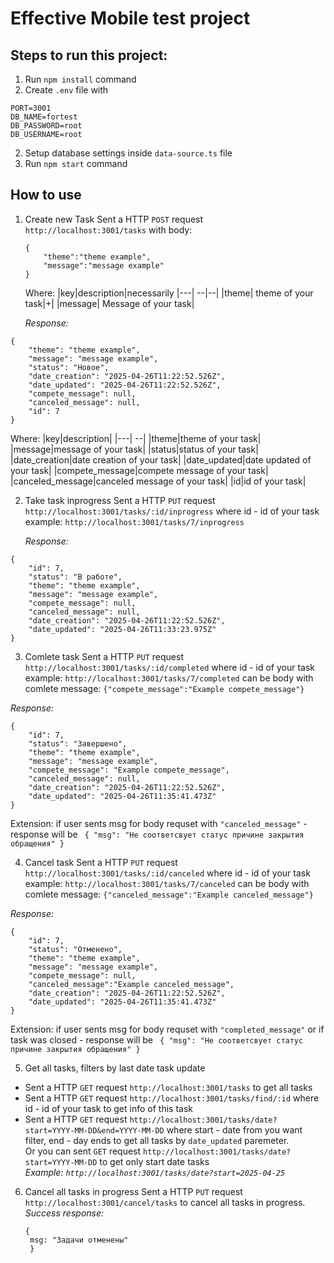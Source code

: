 # Effective Mobile test project

## Steps to run this project:

1. Run `npm install` command
2. Create `.env` file with

```
PORT=3001
DB_NAME=fortest
DB_PASSWORD=root
DB_USERNAME=root
```

2. Setup database settings inside `data-source.ts` file
3. Run `npm start` command

## How to use

1. Create new Task
   Sent a HTTP `POST` request `http://localhost:3001/tasks`
   with body:

   ```
   {
       "theme":"theme example",
       "message":"message example"
   }
   ```

   Where:
   |key|description|necessarily
   |---| --|--|
   |theme| theme of your task|+|
   |message| Message of your task|

   _Response:_

```
{
    "theme": "theme example",
    "message": "message example",
    "status": "Новое",
    "date_creation": "2025-04-26T11:22:52.526Z",
    "date_updated": "2025-04-26T11:22:52.526Z",
    "compete_message": null,
    "canceled_message": null,
    "id": 7
}
```

Where:
|key|description|
|---| --|
|theme|theme of your task|
|message|message of your task|
|status|status of your task|
|date_creation|date creation of your task|
|date_updated|date updated of your task|
|compete_message|compete message of your task|
|canceled_message|canceled message of your task|
|id|id of your task|

2. Take task inprogress
   Sent a HTTP `PUT` request `http://localhost:3001/tasks/:id/inprogress` where id - id of your task
   example: `http://localhost:3001/tasks/7/inprogress`

   _Response:_

```
{
    "id": 7,
    "status": "В работе",
    "theme": "theme example",
    "message": "message example",
    "compete_message": null,
    "canceled_message": null,
    "date_creation": "2025-04-26T11:22:52.526Z",
    "date_updated": "2025-04-26T11:33:23.975Z"
}
```

3. Comlete task
   Sent a HTTP `PUT` request `http://localhost:3001/tasks/:id/completed` where id - id of your task
   example: `http://localhost:3001/tasks/7/completed`
   can be body with comlete message: `{"compete_message":"Example compete_message"}`

_Response:_

```
{
    "id": 7,
    "status": "Завершено",
    "theme": "theme example",
    "message": "message example",
    "compete_message": "Example compete_message",
    "canceled_message": null,
    "date_creation": "2025-04-26T11:22:52.526Z",
    "date_updated": "2025-04-26T11:35:41.473Z"
}
```

Extension: if user sents msg for body requset with `"canceled_message"` - response will be ` {
    "msg": "Не соответсвует статус причине закрытия обращения"
}`

4. Cancel task
   Sent a HTTP `PUT` request `http://localhost:3001/tasks/:id/canceled` where id - id of your task
   example: `http://localhost:3001/tasks/7/canceled`
   can be body with comlete message: `{"canceled_message":"Example canceled_message"}`

_Response:_

```
{
    "id": 7,
    "status": "Отменено",
    "theme": "theme example",
    "message": "message example",
    "compete_message": null,
    "canceled_message":"Example canceled_message",
    "date_creation": "2025-04-26T11:22:52.526Z",
    "date_updated": "2025-04-26T11:35:41.473Z"
}
```

Extension: if user sents msg for body requset with `"completed_message"` or if task was closed - response will be ` {
    "msg": "Не соответсвует статус причине закрытия обращения"
}`

5. Get all tasks, filters by last date task update

- Sent a HTTP `GET` request `http://localhost:3001/tasks` to get all tasks
- Sent a HTTP `GET` request `http://localhost:3001/tasks/find/:id` where id - id of your task to get info of this task
- Sent a HTTP `GET` request `http://localhost:3001/tasks/date?start=YYYY-MM-DD&end=YYYY-MM-DD` where start - date from you want filter, end - day ends to get all tasks by `date_updated` paremeter. \
  Or you can sent `GET` request `http://localhost:3001/tasks/date?start=YYYY-MM-DD` to get only start date tasks\
  _Example: `http://localhost:3001/tasks/date?start=2025-04-25`_

6. Cancel all tasks in progress
   Sent a HTTP `PUT` request `http://localhost:3001/cancel/tasks` to cancel all tasks in progress.\
   _Success response:_
   ```
   {
    msg: "Задачи отменены"
    }
   ```
